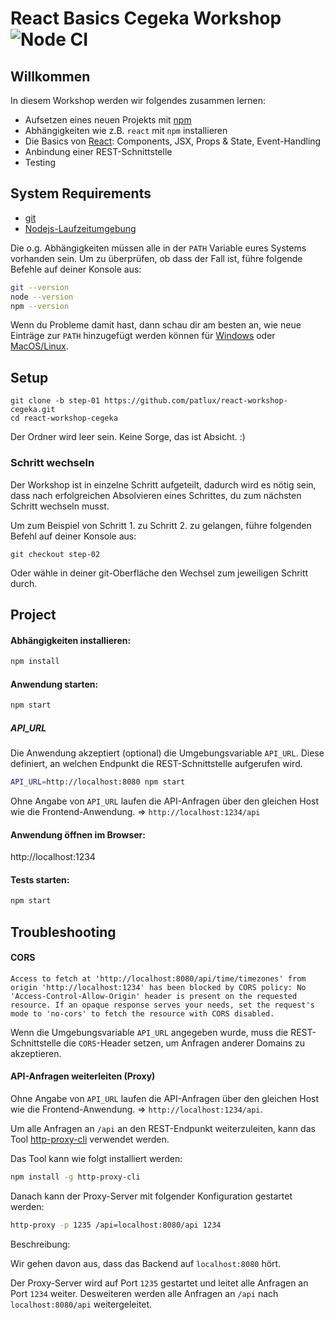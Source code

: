 # React Basics Cegeka Workshop ![Node CI](https://github.com/patlux/react-workshop-cegeka/workflows/Node%20CI/badge.svg)

## Willkommen

In diesem Workshop werden wir folgendes zusammen lernen:

- Aufsetzen eines neuen Projekts mit [npm](https://www.npmjs.com/)
- Abhängigkeiten wie z.B. `react` mit `npm` installieren
- Die Basics von [React](https://reactjs.org/): Components, JSX, Props & State, Event-Handling
- Anbindung einer REST-Schnittstelle
- Testing

## System Requirements

- [git](https://git-scm.com/)
- [Nodejs-Laufzeitumgebung](https://nodejs.org/)

Die o.g. Abhängigkeiten müssen alle in der `PATH` Variable eures Systems vorhanden sein.
Um zu überprüfen, ob dass der Fall ist, führe folgende Befehle auf deiner Konsole aus:

```bash
git --version
node --version
npm --version
```

Wenn du Probleme damit hast, dann schau dir am besten an, wie neue Einträge zur `PATH` hinzugefügt werden können für [Windows](https://www.howtogeek.com/118594/how-to-edit-your-system-path-for-easy-command-line-access/) oder [MacOS/Linux](http://stackoverflow.com/a/24322978/971592).

## Setup

```
git clone -b step-01 https://github.com/patlux/react-workshop-cegeka.git
cd react-workshop-cegeka
```

Der Ordner wird leer sein. Keine Sorge, das ist Absicht. :)

### Schritt wechseln

Der Workshop ist in einzelne Schritt aufgeteilt, dadurch wird es nötig sein, dass nach erfolgreichen Absolvieren eines Schrittes, du zum nächsten Schritt wechseln musst.

Um zum Beispiel von Schritt 1. zu Schritt 2. zu gelangen, führe folgenden Befehl auf deiner Konsole aus:

```
git checkout step-02
```

Oder wähle in deiner git-Oberfläche den Wechsel zum jeweiligen Schritt durch.

## Project

#### Abhängigkeiten installieren:

```bash
npm install
```

#### Anwendung starten:

```bash
npm start
```

##### API_URL

Die Anwendung akzeptiert (optional) die Umgebungsvariable `API_URL`. Diese definiert, an welchen Endpunkt die REST-Schnittstelle aufgerufen wird.

```bash
API_URL=http://localhost:8080 npm start
```

Ohne Angabe von `API_URL` laufen die API-Anfragen über den gleichen Host wie die Frontend-Anwendung. => `http://localhost:1234/api`

#### Anwendung öffnen im Browser:

http://localhost:1234

#### Tests starten:

```bash
npm start
```

## Troubleshooting

#### CORS

```
Access to fetch at 'http://localhost:8080/api/time/timezones' from origin 'http://localhost:1234' has been blocked by CORS policy: No 'Access-Control-Allow-Origin' header is present on the requested resource. If an opaque response serves your needs, set the request's mode to 'no-cors' to fetch the resource with CORS disabled.
```

Wenn die Umgebungsvariable `API_URL` angegeben wurde, muss die REST-Schnittstelle die `CORS`-Header setzen, um Anfragen anderer Domains zu akzeptieren.


#### API-Anfragen weiterleiten (Proxy)

Ohne Angabe von `API_URL` laufen die API-Anfragen über den gleichen Host wie die Frontend-Anwendung. => `http://localhost:1234/api`.

Um alle Anfragen an `/api` an den REST-Endpunkt weiterzuleiten, kann das Tool [http-proxy-cli](https://github.com/foss-haas/http-proxy-cli) verwendet werden.

Das Tool kann wie folgt installiert werden:

```bash
npm install -g http-proxy-cli
```

Danach kann der Proxy-Server mit folgender Konfiguration gestartet werden:

```bash
http-proxy -p 1235 /api=localhost:8080/api 1234
```

Beschreibung:

Wir gehen davon aus, dass das Backend auf `localhost:8080` hört.

Der Proxy-Server wird auf Port `1235` gestartet und leitet alle Anfragen an Port `1234` weiter.
Desweiteren werden alle Anfragen an `/api` nach `localhost:8080/api` weitergeleitet.
